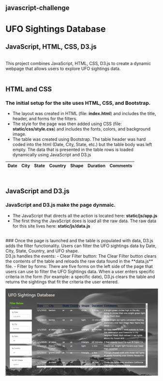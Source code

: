 ## javascript-challenge
# UFO Sightings Database
## JavaScript, HTML, CSS, D3.js
<br>
This project combines JavaScript, HTML, CSS, D3.js to create a dynamic webpage that allows users to explore UFO sightings data.
<br><br>

## HTML and CSS
### The initial setup for the site uses HTML, CSS, and Bootstrap.  
 - The layout was created in HTML (file:  **index.html**) and includes the title, header, and forms for the filters.
 - The style for the page was then added using CSS (file:  **static/css/style.css**) and includes the fonts, colors, and background image.
 - The table was created using Bootstrap.  The table header was hard coded into the html (Date, City, State, etc.) but the table body was left empty.  The data that is presented in the table rows is loaded dynamically using JavaScript and D3.js

 Date | City | State | Country | Shape | Duration | Comments
 -----| -----|-------|---------|-------|----------|---------


<br>

## JavaScript and D3.js
### JavaScript and D3.js make the page dynmaic.
- The JavaScript that directs all the action is located here:  **static/js/app.js**
- The first thing the JavaScript does is load all the raw data.  The raw data for this site lives here:  **static/js/data.js**
<br>
### Once the page is launched and the table is populated with data, D3.js adds the filter functionality.  
Users can filter the UFO sightings data by Date, City, State, Country, and UFO shape.
<br>
D3.js handles the events:
- Clear Filter button:  The Clear Filter button clears the contents of the table and reloads the raw data found in the **data.js** file.
- Filter by forms:  There are five forms on the left side of the page that users can use to filter the UFO Sightings data.  When a user enters specific criteria in the form (for example: a specific date), D3.js clears the table and returns the sightings that fit the criteria the user entered.

<br>

![ufo](UFO-level-1_and_2/static/css/images/site_shot.PNG)

